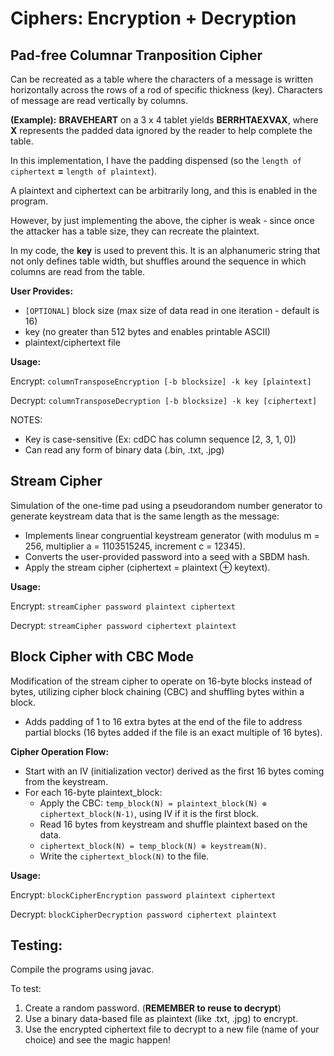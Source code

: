 # Ciphers: Encryption + Decryption

## Pad-free Columnar Tranposition Cipher
Can be recreated as a table where the characters of a message is written horizontally across the rows of a rod of specific thickness (key). Characters of message are read vertically by columns. 

**(Example):**
**BRAVEHEART** on a 3 x 4 tablet yields **BERRHTAEXVAX**, where **X** represents the padded data ignored by the reader to help complete the table. 

In this implementation, I have the padding dispensed (so the `length of ciphertext` **=** `length of plaintext`).

A plaintext and ciphertext can be arbitrarily long, and this is enabled in the program.

However, by just implementing the above, the cipher is weak - since once the attacker has a table size, they can recreate the plaintext. 

In my code, the **key** is used to prevent this. It is an alphanumeric string that not only defines table width, but shuffles around the sequence in which columns are read from the table.

**User Provides:**
- `[OPTIONAL]` block size (max size of data read in one iteration - default is 16)
- key (no greater than 512 bytes and enables printable ASCII)
- plaintext/ciphertext file

**Usage:**

Encrypt: `columnTransposeEncryption [-b blocksize] -k key [plaintext]`

Decrypt: `columnTransposeDecryption [-b blocksize] -k key [ciphertext]`

NOTES: 
- Key is case-sensitive (Ex: cdDC has column sequence [2, 3, 1, 0])
- Can read any form of binary data (.bin, .txt, .jpg)

## Stream Cipher
Simulation of the one-time pad using a pseudorandom number generator to generate keystream data that is the same length as the message:

- Implements linear congruential keystream generator (with modulus m = 256, multiplier a = 1103515245, increment c = 12345).
- Converts the user-provided password into a seed with a SBDM hash.
- Apply the stream cipher (ciphertext = plaintext ⊕ keytext).

**Usage:**

Encrypt: `streamCipher password plaintext ciphertext`

Decrypt: `streamCipher password ciphertext plaintext`

## Block Cipher with CBC Mode

Modification of the stream cipher to operate on 16-byte blocks instead of bytes, utilizing cipher block chaining (CBC) and shuffling bytes within a block. 
- Adds padding of 1 to 16 extra bytes at the end of the file to address partial blocks (16 bytes added if the file is an exact multiple of 16 bytes).

**Cipher Operation Flow:**

- Start with an IV (initialization vector) derived as the first 16 bytes coming from the keystream.
- For each 16-byte plaintext_block:
    - Apply the CBC: `temp_block(N) = plaintext_block(N) ⊕ ciphertext_block(N-1)`, using IV if it is the first block.
    - Read 16 bytes from keystream and shuffle plaintext based on the data.
    - `ciphertext_block(N) = temp_block(N) ⊕ keystream(N)`.
    - Write the `ciphertext_block(N)` to the file.

**Usage:**

Encrypt: `blockCipherEncryption password plaintext ciphertext`

Decrypt: `blockCipherDecryption password ciphertext plaintext`


## Testing:
Compile the programs using javac.

To test:
1. Create a random password. (**REMEMBER to reuse to decrypt**)
2. Use a binary data-based file as plaintext (like .txt, .jpg) to encrypt.
3. Use the encrypted ciphertext file to decrypt to a new file (name of your choice) and see the magic happen!
